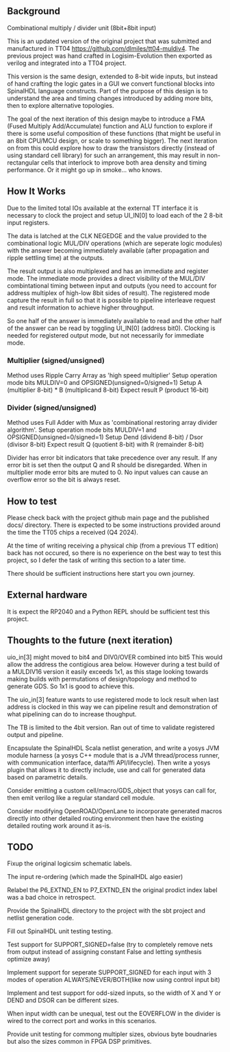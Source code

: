 <!---

This file is used to generate your project datasheet. Please fill in the information below and delete any unused
sections.

You can also include images in this folder and reference them in the markdown. Each image must be less than
512 kb in size, and the combined size of all images must be less than 1 MB.
-->

## Background

Combinational multiply / divider unit (8bit+8bit input)

This is an updated version of the original project that was submitted and
manufactured in TT04 https://github.com/dlmiles/tt04-muldiv4.  The previous
project was hand crafted in Logisim-Evolution then exported as verilog and
integrated into a TT04 project.

This version is the same design, extended to 8-bit wide inputs, but instead
of hand crafting the logic gates in a GUI we convert functional blocks into
SpinalHDL language constructs.  Part of the purpose of this design is to
understand the area and timing changes introduced by adding more bits, then
to explore alternative topologies.

The goal of the next iteration of this design maybe to introduce a FMA
(Fused Multiply Add/Accumulate) function and ALU function to explore if
there is some useful composition of these functions (that might be useful
in an 8bit CPU/MCU design, or scale to something bigger).  The next
iteration on from this could explore how to draw the transistors directly
(instead of using standard cell library) for such an arrangement, this may
result in non-rectangular cells that interlock to improve both area density
and timing performance.  Or it might go up in smoke... who knows.

## How It Works

Due to the limited total IOs available at the external TT interface it is
necessary to clock the project and setup UI_IN[0] to load each of the 2
8-bit input registers.

The data is latched at the CLK NEGEDGE and the value provided to the
combinational logic MUL/DIV operations (which are seperate logic modules)
with the answer becoming immediately available (after propagation and
ripple settling time) at the outputs.

The result output is also multiplexed and has an immediate and register
mode.  The immediate mode provides a direct visibility of the MUL/DIV
combintational timing between input and outputs (you need to account for
address multiplex of high-low 8bit sides of result).  The registered mode
capture the result in full so that it is possible to pipeline interleave
request and result information to achieve higher throughput.

So one half of the answer is immediately available to read and the other
half of the answer can be read by toggling UI_IN[0] (address bit0).
Clocking is needed for registered output mode, but not necessarily for
immediate mode.

<!-- // FIXME please check out the original githun for any enahcnaed
// documentation for this project, potentially improved information
// nearer PCB+IC delivery (to customer) schedule but also post-production
// post-physically testing results and information.
// I hope to produce some kind graphs showing the timing capture and
// reliability to show and demonstrate the cascade effect.  This assume
// I have the design correct to allow this to happen, but there are some
// tricked (like extending CLK on-duty cycle when latches are open) enough
// to see result capture output. -->

<!-- // FIXME provide wavedrom diagram (MULU, MULS, DIVU, DIVS) -->

<!-- // FIXME explain IMMediate mode and REGistered mode (to pipeline) -->

<!-- // FIXME provide blockdiagram of functional units
//    D
//   MUX
//   X Y registers (loaded from multiplexed D)
//    OP -> res flags
//   P P registers
//  DEMUX
//    R -->

<!-- // FIXME explain architective difference to previous example and
// considerations why to change. -->

<!-- // FIXME explain addressing mode to allow much wider units and
//  potentially uneven input sizes. -->


### Multiplier (signed/unsigned)
Method uses Ripple Carry Array as 'high speed multiplier'
Setup operation mode bits MULDIV=0 and OPSIGNED(unsigned=0/signed=1)
Setup A (multiplier 8-bit) * B (multiplicand 8-bit)
Expect result P (product 16-bit)


### Divider (signed/unsigned)
Method uses Full Adder with Mux as 'combinational restoring array divider algorithm'.
Setup operation mode bits MULDIV=1 and OPSIGNED(unsigned=0/signed=1)
Setup Dend (dividend 8-bit) / Dsor (divisor 8-bit)
Expect result Q (quotient 8-bit) with R (remainder 8-bit)

Divider has error bit indicators that take precedence over any result.
If any error bit is set then the output Q and R should be disregarded.
When in multiplier mode error bits are muted to 0.
No input values can cause an overflow error so the bit is always reset.

## How to test

Please check back with the project github main page and the published
docs/ directory.  There is expected to be some instructions provided
around the time the TT05 chips a received (Q4 2024).

At the time of writing receiving a physical chip (from a previous TT
edition) back has not occured, so there is no experience on the best
way to test this project, so I defer the task of writing this section
to a later time.

There should be sufficient instructions here start you own journey.

## External hardware

It is expect the RP2040 and a Python REPL should be sufficient test this
project.

## Thoughts to the future (next iteration)

uio_in[3] might moved to bit4 and DIV0/OVER combined into bit5
This would allow the address the contigious area below.
However during a test build of a MULDIV16 version it easily exceeds 1x1, as
this stage looking towards making builds with permutations of
design/topology and method to generate GDS.  So 1x1 is good to achieve this.

The uio_in[3] feature wants to use registered mode to lock result when last address
is clocked in this way we can pipeline result and demonstration of what pipelining
can do to increase thoughput.

The TB is limited to the 4bit version.  Ran out of time to validate
registered output and pipeline.


Encapsulate the SpinalHDL Scala netlist generation, and write a yosys JVM
module harness (a yosys C++ module that is a JVM thread/process runner, with
communication interface, data/ffi API/lifecycle).  Then write a yosys plugin
that allows it to directly include, use and call for generated data based on
parametric details.

Consider emitting a custom cell/macro/GDS_object that yosys can call for,
then emit verilog like a regular standard cell module.

Consider modifying OpenROAD/OpenLane to incorporate generated macros
directly into other detailed routing environment then have the existing
detailed routing work around it as-is.


## TODO

Fixup the original logicsim schematic labels.

The input re-ordering (which made the SpinalHDL algo easier)

Relabel the P6_EXTND_EN to P7_EXTND_EN the original prodict index label was
a bad choice in retrospect.


Provide the SpinalHDL directory to the project with the sbt project and
netlist generation code.


Fill out SpinalHDL unit testing testing.

Test support for SUPPORT_SIGNED=false (try to completely remove nets from
output instead of assigning constant False and letting synthesis optimize
away)

Implement support for seperate SUPPORT_SIGNED for each input with 3 modes
of operation ALWAYS/NEVER/BOTH(like now using control input bit)

Implement and test support for odd-sized inputs, so the width of X and Y or
DEND and DSOR can be different sizes.

When input width can be unequal, test out the EOVERFLOW in the divider is
wired to the correct port and works in this scenarios.

Provide unit testing for commong multipler sizes, obvious byte boudnaries
but also the sizes common in FPGA DSP primitives.
